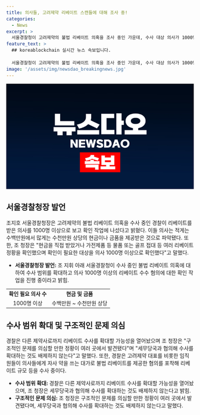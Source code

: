 ```yaml
---
title: 의사들, 고려제약 리베이트 스캔들에 대해 조사 중!
categories:
  - News
excerpt: >
  서울경찰청이 고려제약의 불법 리베이트 의혹을 조사 중인 가운데, 수사 대상 의사가 1000명 이상으로 확인됐다고 밝혔다. 조지호 서울경찰청장은 "현금 및 물품 등 다양한 리베이트 정황 확인"과 "구조적 문제 의심" 등을 언급하며 추가 수사 가능성을 시사했다. 경찰은 다른 제약사로의 수사 확대도 염두에 두고 있다. 현재까지 고려제약과 관련해 8명의 관계자 및 14명의 의사를 입건했으며, 수사는 계속되고 있다.
feature_text: >
  ## koreablockchain 실시간 뉴스 속보입니다.

  서울경찰청이 고려제약의 불법 리베이트 의혹을 조사 중인 가운데, 수사 대상 의사가 1000명 이상으로 확인됐다고 밝혔다. 조지호 서울경찰청장은 "현금 및 물품 등 다양한 리베이트 정황 확인"과 "구조적 문제 의심" 등을 언급하며 추가 수사 가능성을 시사했다. 경찰은 다른 제약사로의 수사 확대도 염두에 두고 있다. 현재까지 고려제약과 관련해 8명의 관계자 및 14명의 의사를 입건했으며, 수사는 계속되고 있다.
image: '/assets/img/newsdao_breakingnews.jpg'
---
```


<p><img src="/assets/img/newsdao_breakingnews.jpg" alt="koreablockchain 속보" /></p>

<h2 data-ke-size="size26">서울경찰청장 발언</h2>

<p data-ke-size="size16">조지호 서울경찰청장은 고려제약의 불법 리베이트 의혹을 수사 중인 경찰이 리베이트를 받은 의사를 1000명 이상으로 보고 확인 작업에 나섰다고 밝혔다. 이들 의사는 적게는 수백만원에서 많게는 수천만원 상당의 현금이나 금품을 제공받은 것으로 파악됐다. 또한, 조 청장은 "현금을 직접 받았거나 가전제품 등 물품 또는 골프 접대 등 여러 리베이트 정황을 확인했으며 확인이 필요한 대상을 의사 1000명 이상으로 확인했다"고 말했다.</p>

<ul>
<li><b>서울경찰청장 발언: </b>조 지휘 아래 서울경찰청이 수사 중인 불법 리베이트 의혹에 대하여 수사 범위를 확대하고 의사 1000명 이상의 리베이트 수수 혐의에 대한 확인 작업을 진행 중이라고 밝힘.</li>
</ul>

<table>
<tbody>
<tr>
<td style="text-align: center; height: 17px;"><b>확인 필요 의사 수</b></td>
<td style="text-align: center; height: 17px;"><b>현금 및 금품</b></td>
</tr>
<tr>
<td style="text-align: center; height: 17px;">1000명 이상</td>
<td style="text-align: center; height: 17px;">수백만원 ~ 수천만원 상당</td>
</tr>
</tbody>
</table>

<h2 data-ke-size="size26">수사 범위 확대 및 구조적인 문제 의심</h2>

<p data-ke-size="size16">경찰은 다른 제약사로까지 리베이트 수사를 확대할 가능성을 열어놨으며 조 청장은 "구조적인 문제를 의심할 만한 정황이 여러 곳에서 발견됐다"며 "세무당국과 협의해 수사를 확대하는 것도 배제하지 않는다"고 말했다. 또한, 경찰은 고려제약 대표를 비롯한 임직원들이 의사들에게 자사 약을 쓰는 대가로 불법 리베이트를 제공한 혐의를 포착해 리베이트 규모 등을 수사 중이다.</p>

<ul>
<li><b>수사 범위 확대: </b>경찰은 다른 제약사로까지 리베이트 수사를 확대할 가능성을 열어놨으며, 조 청장은 세무당국과 협의해 수사를 확대하는 것도 배제하지 않는다고 밝힘.</li>
<li><b>구조적인 문제 의심: </b>조 청장은 구조적인 문제를 의심할 만한 정황이 여러 곳에서 발견됐다며, 세무당국과 협의해 수사를 확대하는 것도 배제하지 않는다고 말했다.</li>
</ul>

